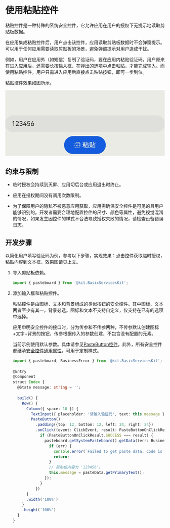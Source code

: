 # 使用粘贴控件

粘贴控件是一种特殊的系统安全控件，它允许应用在用户的授权下无提示地读取剪贴板数据。

在应用集成粘贴控件后，用户点击该控件，应用读取剪贴板数据时不会弹窗提示。可以用于任何应用需要读取剪贴板的场景，避免弹窗提示对用户造成干扰。

例如，用户在应用外（如短信）复制了验证码，要在应用内粘贴验证码。用户原来在进入应用后，还需要长按输入框、在弹出的选项中点击粘贴，才能完成输入。而使用粘贴控件，用户只需进入应用后直接点击粘贴按钮，即可一步到位。

粘贴控件效果如图所示。

![zh-cn_image_0000001760763261](figures/zh-cn_image_0000001760763261.gif)

## 约束与限制

- 临时授权会持续到灭屏、应用切后台或应用退出时终止。

- 应用在授权期间没有调用次数限制。

- 为了保障用户的隐私不被恶意应用获取，应用需确保安全控件是可见的且用户能够识别的。开发者需要合理地配置控件的尺寸、颜色等属性，避免视觉混淆的情况，如果发生因控件的样式不合法导致授权失败的情况，请检查设备错误日志。

## 开发步骤

以简化用户填写验证码为例，参考以下步骤，实现效果：点击控件获取临时授权，粘贴内容到文本框，效果图请见上文。

1. 导入剪贴板依赖。
   
   ```ts
   import { pasteboard } from '@kit.BasicServicesKit';
   ```

2. 添加输入框和粘贴控件。
   
   粘贴控件是由图标、文本和背景组成的类似按钮的安全控件。其中图标、文本两者至少有其一，背景必选。图标和文本不支持自定义，仅支持在已有的选项中选择。

   应用申明安全控件的接口时，分为传参和不传参两种，不传参默认创建图标+文字+背景的按钮，传参根据传入的参数创建，不包含没有配置的元素。

   当前示例使用默认参数。具体请参见[PasteButton控件](../../reference/apis-arkui/arkui-ts/ts-security-components-pastebutton.md)。此外，所有安全控件都继承[安全控件通用属性](../../reference/apis-arkui/arkui-ts/ts-securitycomponent-attributes.md)，可用于定制样式。
   
   ```ts
   import { pasteboard, BusinessError } from '@kit.BasicServicesKit';
   
   @Entry
   @Component
   struct Index {
     @State message: string = '';
   
     build() {
       Row() {
         Column({ space: 10 }) {
           TextInput({ placeholder: '请输入验证码', text: this.message })
           PasteButton()
             .padding({top: 12, bottom: 12, left: 24, right: 24})
             .onClick((event: ClickEvent, result: PasteButtonOnClickResult) => {
               if (PasteButtonOnClickResult.SUCCESS === result) {
                 pasteboard.getSystemPasteboard().getData((err: BusinessError, pasteData: pasteboard.PasteData) => {
                   if (err) {
                     console.error(`Failed to get paste data. Code is ${err.code}, message is ${err.message}`);
                     return;
                   }
                   // 剪贴板内容为 '123456'。
                   this.message = pasteData.getPrimaryText();
                 });
               }
             })
         }
         .width('100%')
       }
       .height('100%')
     }
   }
   ```
